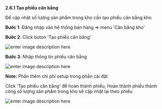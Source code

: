 
**2.6.1	Tạo phiếu cân bằng**

Để cập nhật số lượng sản phẩm trong kho cần tạo phiếu cân bằng kho 

**Bước 1**: Đăng nhập vào hệ thống bán hàng => menu 'Cân bằng kho'

**Bước 2**:  Click buton 'Tạo phiếu cân bằng'

![enter image description here](https://static8.muarecdn.com/original/muare/images/2021/04/09/5908826_screenshot-112.png)

**Bước 3**: Nhập thông tin phiếu cân bằng

![enter image description here](https://static8.muarecdn.com/original/muare/images/2021/04/09/5908864_screenshot-114.png)

**Note:** Phần thêm chi phí setup trong phần cài đặt

Click 'Tạo phiếu cân bằng' để hoàn thành phiếu, Hoàn thành phiếu thành công số lượng sản phẩm trong kho sẽ cập nhật lại theo phiếu

![enter image description here](https://static8.muarecdn.com/original/muare/images/2021/04/09/5908868_screenshot-115.png)










